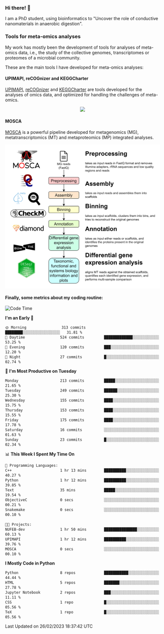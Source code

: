 ### Hi there! 👋

I am a PhD student, using bioinformatics to "Uncover the role of conductive nanomaterials in anaerobic digestion".

### Tools for meta-omics analyses

My work has mostly been the development of tools for analyses of meta-omics data, i.e., the study of the collective genomes, transcriptomes or proteomes of a microbial community.

These are the main tools I have developed for meta-omics analyses:

#### UPIMAPI, reCOGnizer and KEGGCharter

[UPIMAPI](https://github.com/iquasere/UPIMAPI), [reCOGnizer](https://github.com/iquasere/reCOGnizer) and [KEGGCharter](https://github.com/iquasere/KEGGCharter) are tools developed for the analyses of omics data, and optimized for handling the challenges of meta-omics.

<p align="center">
    <img src="assets/annotation_paper.png">
</p>

#### MOSCA

[MOSCA](https://github.com/iquasere/MOSCA) is a powerful pipeline developed for metagenomics (MG), metatranscriptomics (MT) and metaproteomics (MP) integrated analyses.

<p align="center">
    <img src="assets/mosca_workflow.png" align="center" width="700">
</p>


#### Finally, some metrics about my coding routine:

<!--START_SECTION:waka-->
![Code Time](http://img.shields.io/badge/Code%20Time-515%20hrs%2019%20mins-blue)

**I'm an Early 🐤** 

```text
🌞 Morning                313 commits         ████████░░░░░░░░░░░░░░░░░   31.81 % 
🌆 Daytime                524 commits         █████████████░░░░░░░░░░░░   53.25 % 
🌃 Evening                120 commits         ███░░░░░░░░░░░░░░░░░░░░░░   12.20 % 
🌙 Night                  27 commits          █░░░░░░░░░░░░░░░░░░░░░░░░   02.74 % 
```
📅 **I'm Most Productive on Tuesday** 

```text
Monday                   213 commits         █████░░░░░░░░░░░░░░░░░░░░   21.65 % 
Tuesday                  249 commits         ██████░░░░░░░░░░░░░░░░░░░   25.30 % 
Wednesday                155 commits         ████░░░░░░░░░░░░░░░░░░░░░   15.75 % 
Thursday                 153 commits         ████░░░░░░░░░░░░░░░░░░░░░   15.55 % 
Friday                   175 commits         ████░░░░░░░░░░░░░░░░░░░░░   17.78 % 
Saturday                 16 commits          ░░░░░░░░░░░░░░░░░░░░░░░░░   01.63 % 
Sunday                   23 commits          █░░░░░░░░░░░░░░░░░░░░░░░░   02.34 % 
```


📊 **This Week I Spent My Time On** 

```text
💬 Programming Languages: 
C++                      1 hr 13 mins        ██████████░░░░░░░░░░░░░░░   40.27 % 
Python                   1 hr 12 mins        ██████████░░░░░░░░░░░░░░░   39.85 % 
Text                     35 mins             █████░░░░░░░░░░░░░░░░░░░░   19.54 % 
ObjectiveC               0 secs              ░░░░░░░░░░░░░░░░░░░░░░░░░   00.21 % 
Snakemake                0 secs              ░░░░░░░░░░░░░░░░░░░░░░░░░   00.10 % 

🐱‍💻 Projects: 
NUFEB-dev                1 hr 50 mins        ███████████████░░░░░░░░░░   60.13 % 
UPIMAPI                  1 hr 12 mins        ██████████░░░░░░░░░░░░░░░   39.76 % 
MOSCA                    0 secs              ░░░░░░░░░░░░░░░░░░░░░░░░░   00.10 % 
```

**I Mostly Code in Python** 

```text
Python                   8 repos             ███████████░░░░░░░░░░░░░░   44.44 % 
HTML                     5 repos             ███████░░░░░░░░░░░░░░░░░░   27.78 % 
Jupyter Notebook         2 repos             ███░░░░░░░░░░░░░░░░░░░░░░   11.11 % 
CSS                      1 repo              █░░░░░░░░░░░░░░░░░░░░░░░░   05.56 % 
TeX                      1 repo              █░░░░░░░░░░░░░░░░░░░░░░░░   05.56 % 
```




 Last Updated on 26/02/2023 18:37:42 UTC
<!--END_SECTION:waka-->
